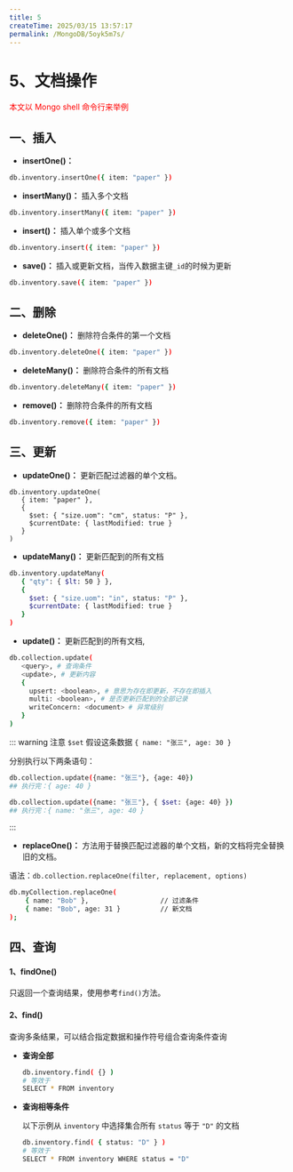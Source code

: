 ```yaml
---
title: 5
createTime: 2025/03/15 13:57:17
permalink: /MongoDB/5oyk5m7s/
---
```

# 5、文档操作

<font color='red'>本文以 Mongo shell 命令行来举例</font>

## 一、插入

- **insertOne()：**

```bash
db.inventory.insertOne({ item: "paper" })
```

- **insertMany()：** 插入多个文档

```bash
db.inventory.insertMany({ item: "paper" })
```

- **insert()：** 插入单个或多个文档 <Badge type='error' text="弃用" />

```bash
db.inventory.insert({ item: "paper" })
```

- **save()：** 插入或更新文档，当传入数据主键`_id`的时候为更新 <Badge type='error' text="弃用" />

```bash
db.inventory.save({ item: "paper" })
```

## 二、删除

- **deleteOne()：** 删除符合条件的第一个文档

```bash
db.inventory.deleteOne({ item: "paper" })
```

- **deleteMany()：** 删除符合条件的所有文档

```bash
db.inventory.deleteMany({ item: "paper" })
```

- **remove()：** 删除符合条件的所有文档 <Badge type='error' text="弃用" />

```bash
db.inventory.remove({ item: "paper" })
```

## 三、更新

- **updateOne()：** 更新匹配过滤器的单个文档。

```
db.inventory.updateOne(
   { item: "paper" },
   {
     $set: { "size.uom": "cm", status: "P" },
     $currentDate: { lastModified: true }
   }
)
```

- **updateMany()：** 更新匹配到的所有文档

```bash
db.inventory.updateMany(
   { "qty": { $lt: 50 } },
   {
     $set: { "size.uom": "in", status: "P" },
     $currentDate: { lastModified: true }
   }
)
```

- **update()：** 更新匹配到的所有文档,

```bash
db.collection.update(
   <query>, # 查询条件
   <update>, # 更新内容
   {
     upsert: <boolean>, # 意思为存在即更新，不存在即插入
     multi: <boolean>, # 是否更新匹配到的全部记录
     writeConcern: <document> # 异常级别
   }
)
```

::: warning 注意 `$set`
假设这条数据 `{ name: "张三", age: 30 }`

分别执行以下两条语句：

```bash
db.collection.update({name: "张三"}, {age: 40})
## 执行完：{ age: 40 }

db.collection.update({name: "张三"}, { $set: {age: 40} })
## 执行完：{ name: "张三", age: 40 }
```

:::

- **replaceOne()：** 方法用于替换匹配过滤器的单个文档，新的文档将完全替换旧的文档。

语法：`db.collection.replaceOne(filter, replacement, options)`

```bash
db.myCollection.replaceOne(
    { name: "Bob" },                  // 过滤条件
    { name: "Bob", age: 31 }          // 新文档
);
```

## 四、查询

#### 1、findOne()

只返回一个查询结果，使用参考`find()`方法。

#### 2、find()

查询多条结果，可以结合指定数据和操作符号组合查询条件查询

- **查询全部**

  ```bash
  db.inventory.find( {} )
  # 等效于
  SELECT * FROM inventory
  ```

- **查询相等条件**

  以下示例从 `inventory` 中选择集合所有 `status` 等于 `"D"` 的文档

  ```bash
  db.inventory.find( { status: "D" } )
  # 等效于
  SELECT * FROM inventory WHERE status = "D"
  ```

